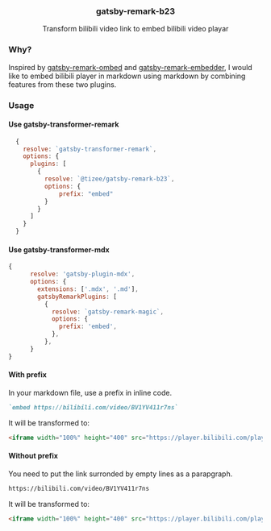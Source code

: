 <div align="center">
<h3>gatsby-remark-b23</h3>
<p>Transform bilibili video link to embed bilibili video playar<p>
</div>

### Why?

Inspired by [gatsby-remark-ombed](https://github.com/raae/gatsby-remark-oembed) and [gatsby-remark-embedder](https://github.com/MichaelDeBoey/gatsby-remark-embedder), I would like to embed bilibili player in markdown using markdown by combining features from these two plugins.

### Usage

#### Use gatsby-transformer-remark

```js
  {
    resolve: `gatsby-transformer-remark`,
    options: {
      plugins: [
        {
          resolve: `@tizee/gatsby-remark-b23`,
          options: {
              prefix: "embed"
          }
        }
      ]
    }
  }
```

#### Use gatsby-transformer-mdx

```js
{
      resolve: 'gatsby-plugin-mdx',
      options: {
        extensions: ['.mdx', '.md'],
        gatsbyRemarkPlugins: [
          {
            resolve: `gatsby-remark-magic`,
            options: {
              prefix: 'embed',
            },
          },
      }
}
```

#### With prefix

In your markdown file, use a prefix in inline code.

```markdown
`embed https://bilibili.com/video/BV1YV411r7ns`
```

It will be transformed to:

```markdown
<iframe width="100%" height="400" src="https://player.bilibili.com/player.html?bvid=BV1YV411r7ns" scrolling="no" border="0" frameborder="no" framespacing="0" allowfullscreen="true"> </iframe
```

#### Without prefix

You need to put the link surronded by empty lines as a parapgraph.

```markdown
https://bilibili.com/video/BV1YV411r7ns
```

It will be transformed to:

```markdown
<iframe width="100%" height="400" src="https://player.bilibili.com/player.html?bvid=BV1YV411r7ns" scrolling="no" border="0" frameborder="no" framespacing="0" allowfullscreen="true"> </iframe
```
